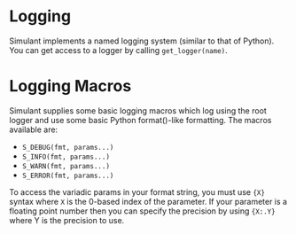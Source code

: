 # Logging

Simulant implements a named logging system (similar to that of Python). You can get access to a logger by calling `get_logger(name)`.

# Logging Macros

Simulant supplies some basic logging macros which log using the root logger and use some basic Python format()-like formatting. The macros available are:

 - `S_DEBUG(fmt, params...)`
 - `S_INFO(fmt, params...)`
 - `S_WARN(fmt, params...)`
 - `S_ERROR(fmt, params...)`
 
To access the variadic params in your format string, you must use `{X}` syntax where `X` is the 0-based index of the parameter. If your parameter is a floating point number
then you can specify the precision by using `{X:.Y}` where Y is the precision to use. 

